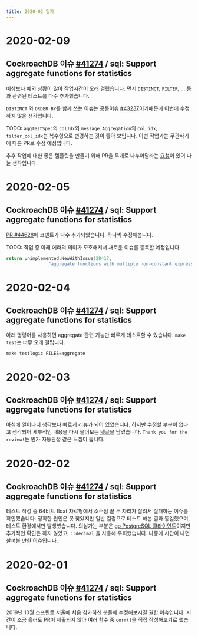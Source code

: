 ```yaml
---
title: 2020-02 일지
---
```


# 2020-02-09

## CockroachDB 이슈 [#41274](https://github.com/cockroachdb/cockroach/issues/41274) / sql: Support aggregate functions for statistics

예상보다 예외 상황이 많아 작업시간이 오래 걸렸습니다. 먼저 `DISTINCT`, `FILTER`, ... 등과 관련된 테스트를 다수 추가했습니다.

`DISTINCT` 와 `ORDER BY`를 함께 쓰는 이슈는 공통이슈 [#43237](https://github.com/cockroachdb/cockroach/issues/43237)이기때문에 이번에 수정하지 않을 생각입니다.

TODO: `aggTestSpec`의 `colIdx`와 `message Aggregation`의 `col_idx`, `filter_col_idx`는 복수형으로 변경하는 것이 좋아 보입니다. 이번 작업과는 무관하기에 다른 PR로 수정 예정입니다.

추후 작업에 대한 좋은 템플릿을 만들기 위해 PR을 두개로 나누어달라는 [요청](https://github.com/cockroachdb/cockroach/pull/44628#issuecomment-583808288)이 있어 나눌 생각입니다.

# 2020-02-05

## CockroachDB 이슈 [#41274](https://github.com/cockroachdb/cockroach/issues/41274) / sql: Support aggregate functions for statistics

[PR #44628](https://github.com/cockroachdb/cockroach/pull/44628)에 코멘트가 다수 추가되었습니다.
하나씩 수정해봅니다.

TODO: 작업 중 아래 에러의 의미가 모호해져서 새로운 이슈를 등록할 예정입니다.

```go
return unimplemented.NewWithIssue(28417,
				"aggregate functions with multiple non-constant expressions are not supported",
```

# 2020-02-04

## CockroachDB 이슈 [#41274](https://github.com/cockroachdb/cockroach/issues/41274) / sql: Support aggregate functions for statistics

아래 명령어를 사용하면 aggregate 관련 기능만 빠르게 테스트할 수 있습니다. `make test`는 너무 오래 걸립니다.

```
make testlogic FILES=aggregate
```

# 2020-02-03

## CockroachDB 이슈 [#41274](https://github.com/cockroachdb/cockroach/issues/41274) / sql: Support aggregate functions for statistics

아침에 일어나니 생각보다 빠르게 리뷰가 되어 있었습니다. 하지만 수정할 부분이 없다고 생각되어 세부적인 내용을 다시 물어보는 [댓글](https://github.com/cockroachdb/cockroach/pull/44628#issuecomment-581178584)을 남겼습니다. `Thank you for the review!`는 뭔가 자동완성 같은 느낌이 듭니다.

# 2020-02-02

## CockroachDB 이슈 [#41274](https://github.com/cockroachdb/cockroach/issues/41274) / sql: Support aggregate functions for statistics

테스트 작성 중 64비트 float 자료형에서 소수점 끝 두 자리가 잘려서 실패하는 이슈를 확인했습니다. 정확한 원인은 못 찾았지만 일반 컬럼으로 테스트 해본 결과 동일했으며, 테스트 환경에서만 발생했습니다. 의심가는 부분은 [go PostgreSQL 클라이언트](https://github.com/lib/pq)이지만 추가적인 확인은 하지 않았고, `::decimal` 을 사용해 우회했습니다. 나중에 시간이 나면 살펴볼 만한 이슈입니다.

# 2020-02-01

## CockroachDB 이슈 [#41274](https://github.com/cockroachdb/cockroach/issues/41274) / sql: Support aggregate functions for statistics

2019년 10월 스프린트 서울에 처음 참가하신 분들께 수정해보시길 권한 이슈입니다. 시간이 조금 흘러도 PR이 제출되지 않아 여러 함수 중 `corr()`을 직접 작성해보기로 했습니다.